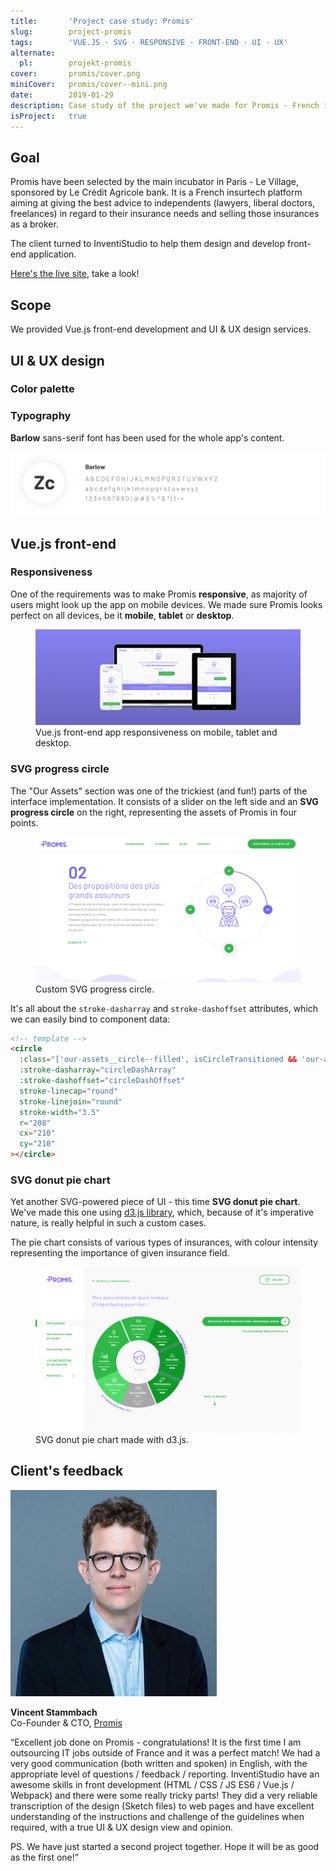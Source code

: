 ```yaml
---
title:       'Project case study: Promis'
slug:        project-promis
tags:        'VUE.JS · SVG · RESPONSIVE · FRONT‑END · UI · UX'
alternate:
  pl:        projekt-promis
cover:       promis/cover.png
miniCover:   promis/cover--mini.png
date:        2019-01-29
description: Case study of the project we've made for Promis - French insurtech platform. The goal was to design and develop a Vue.js front-end application of insurtech platform.
isProject:   true
---
```


## Goal

Promis have been selected by the main incubator in Paris - Le Village, sponsored by Le Crédit Agricole bank. It is a French insurtech platform aiming at giving the best advice to independents (lawyers, liberal doctors, freelances) in regard to their insurance needs and selling those insurances as a broker. 

The client turned to InventiStudio to help them design and develop front-end application.

<p><a href="//promis.fr/" target="_blank">Here's the live site</a>, take a look!<p>

## Scope

We provided Vue.js front-end development and UI & UX design services. 

<blog-scope v-bind:active-scopes="['vue', 'design']"></blog-scope>

## UI & UX design

### Color palette

<blog-color-palette v-bind:colors="[{ name: 'Chateau Green', hex: '#37b64d' }, { name: 'Portage', hex: '#8582f3' }, { name: 'Scorpion', hex: '#5c5c5c' }, { name: 'Red', hex: '#e40000' }]">
</blog-color-palette>

### Typography

**Barlow** sans-serif font has been used for the whole app's content.

![Typography](/static/blog/promis/typography.png)

## Vue.js front-end

### Responsiveness

One of the requirements was to make Promis **responsive**, as majority of users might look up the app on mobile devices. We made sure Promis looks perfect on all devices, be it **mobile**, **tablet** or **desktop**. 

<figure>
  <div class="blog-post__section--full-w">
    <img src="/static/blog/promis/vuejs-front-end-responsiveness.png" alt="Vue.js front-end - Responsiveness" />
  </div>
  <figcaption>Vue.js front-end app responsiveness on mobile, tablet and desktop.</figcaption>
</figure>

### SVG progress circle

The "Our Assets" section was one of the trickiest (and fun!) parts of the interface implementation. It consists of a slider on the left side and an **SVG progress circle** on the right, representing the assets of Promis in four points.

<figure>
  <div class="blog-post__browser-frame">
    <img src="/static/blog/promis/svg-progress-circle.png" alt="SVG progress circle" />
  </div>
  <figcaption>Custom SVG progress circle.</figcaption>
</figure>

It's all about the `stroke-dasharray` and `stroke-dashoffset` attributes, which we can easily bind to component data:

```html
<!-- template -->
<circle
  :class="['our-assets__circle--filled', isCircleTransitioned && 'our-assets__circle--filled-transitioned']"
  :stroke-dasharray="circleDashArray"
  :stroke-dashoffset="circleDashOffset"
  stroke-linecap="round"
  stroke-linejoin="round"
  stroke-width="3.5"
  r="208"
  cx="210"
  cy="210"
></circle>
```

### SVG donut pie chart

Yet another SVG-powered piece of UI - this time **SVG donut pie chart**. We've made this one using <a href="//d3js.org/" target="_blank">d3.js library</a>, which, because of it's imperative nature, is really helpful in such a custom cases.

The pie chart consists of various types of insurances, with colour intensity representing the importance of given insurance field.

<figure>
  <div class="blog-post__browser-frame">
    <img src="/static/blog/promis/svg-donut-pie-chart.png" alt="SVG donut pie chart" />
  </div>
  <figcaption>SVG donut pie chart made with d3.js.</figcaption>
</figure>

## Client's feedback

<div class="blog-post__client-feedback">
  <img src="/static/testimonials/vincentstammbach.jpeg" alt="Co-Founder & CTO, Promis" />
  <p>
    <strong>Vincent Stammbach</strong>
    <br>
    Co-Founder & CTO, <a href="//promis.fr/" target="_blank">Promis</a>
  </p>
</div>

<p class="indent">“Excellent job done on Promis - congratulations! It is the first time I am outsourcing IT jobs outside of France and it was a perfect match! We had a very good communication (both written and spoken) in English, with the appropriate level of questions / feedback / reporting. InventiStudio have an awesome skills in front development (HTML / CSS / JS ES6 / Vue.js / Webpack) and there were some really tricky parts! They did a very reliable transcription of the design (Sketch files) to web pages and have excellent understanding of the instructions and challenge of the guidelines when required, with a true UI & UX design view and opinion.</p>

<p class="indent">PS. We have just started a second project together. Hope it will be as good as the first one!”</p>

